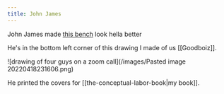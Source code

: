 ```yaml
---
title: John James
---
```


John James made [this bench](https://www.instagram.com/p/CcdmrXkv--S/) look hella better


He's in the bottom left corner of this drawing I made of us [[Goodboiz]].

![drawing of four guys on a zoom call](/images/Pasted image 20220418231606.png)

He printed the covers for [[the-conceptual-labor-book|my book]].
